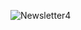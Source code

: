 ![Newsletter4](https://github.com/diansoviyani/RomanaNewsletter1/assets/112459290/2f870483-0c08-4fb9-807e-c71965a36a06)
